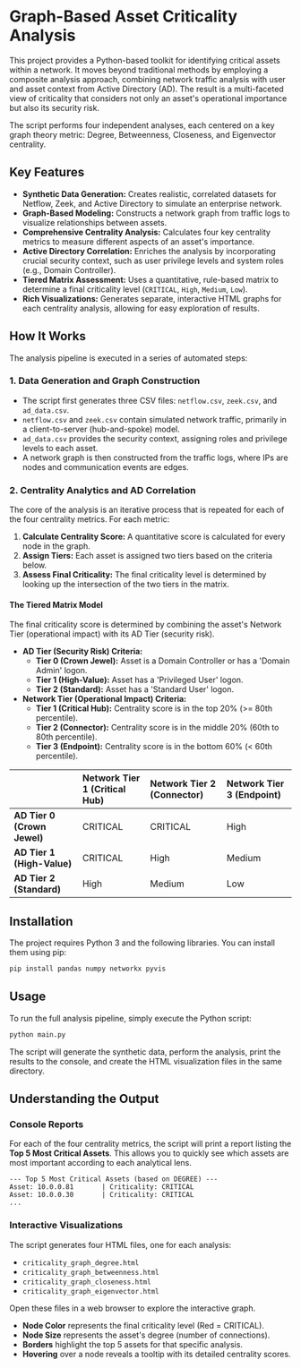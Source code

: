 # Graph-Based Asset Criticality Analysis

This project provides a Python-based toolkit for identifying critical assets within a network. It moves beyond traditional methods by employing a composite analysis approach, combining network traffic analysis with user and asset context from Active Directory (AD). The result is a multi-faceted view of criticality that considers not only an asset's operational importance but also its security risk.

The script performs four independent analyses, each centered on a key graph theory metric: Degree, Betweenness, Closeness, and Eigenvector centrality.

## Key Features

* **Synthetic Data Generation:** Creates realistic, correlated datasets for Netflow, Zeek, and Active Directory to simulate an enterprise network.
* **Graph-Based Modeling:** Constructs a network graph from traffic logs to visualize relationships between assets.
* **Comprehensive Centrality Analysis:** Calculates four key centrality metrics to measure different aspects of an asset's importance.
* **Active Directory Correlation:** Enriches the analysis by incorporating crucial security context, such as user privilege levels and system roles (e.g., Domain Controller).
* **Tiered Matrix Assessment:** Uses a quantitative, rule-based matrix to determine a final criticality level (`CRITICAL`, `High`, `Medium`, `Low`).
* **Rich Visualizations:** Generates separate, interactive HTML graphs for each centrality analysis, allowing for easy exploration of results.

## How It Works

The analysis pipeline is executed in a series of automated steps:

### 1. Data Generation and Graph Construction

* The script first generates three CSV files: `netflow.csv`, `zeek.csv`, and `ad_data.csv`.
* `netflow.csv` and `zeek.csv` contain simulated network traffic, primarily in a client-to-server (hub-and-spoke) model.
* `ad_data.csv` provides the security context, assigning roles and privilege levels to each asset.
* A network graph is then constructed from the traffic logs, where IPs are nodes and communication events are edges.

### 2. Centrality Analytics and AD Correlation

The core of the analysis is an iterative process that is repeated for each of the four centrality metrics. For each metric:

1.  **Calculate Centrality Score:** A quantitative score is calculated for every node in the graph.
2.  **Assign Tiers:** Each asset is assigned two tiers based on the criteria below.
3.  **Assess Final Criticality:** The final criticality level is determined by looking up the intersection of the two tiers in the matrix.

#### The Tiered Matrix Model

The final criticality score is determined by combining the asset's Network Tier (operational impact) with its AD Tier (security risk).

* **AD Tier (Security Risk) Criteria:**
    * **Tier 0 (Crown Jewel):** Asset is a Domain Controller or has a 'Domain Admin' logon.
    * **Tier 1 (High-Value):** Asset has a 'Privileged User' logon.
    * **Tier 2 (Standard):** Asset has a 'Standard User' logon.
* **Network Tier (Operational Impact) Criteria:**
    * **Tier 1 (Critical Hub):** Centrality score is in the top 20% (>= 80th percentile).
    * **Tier 2 (Connector):** Centrality score is in the middle 20% (60th to 80th percentile).
    * **Tier 3 (Endpoint):** Centrality score is in the bottom 60% (< 60th percentile).

|                          | **Network Tier 1 (Critical Hub)** | **Network Tier 2 (Connector)** | **Network Tier 3 (Endpoint)** |
| :----------------------- | :-------------------------------- | :----------------------------- | :---------------------------- |
| **AD Tier 0 (Crown Jewel)** | CRITICAL                          | CRITICAL                       | High                          |
| **AD Tier 1 (High-Value)** | CRITICAL                          | High                           | Medium                        |
| **AD Tier 2 (Standard)** | High                              | Medium                         | Low                           |

## Installation

The project requires Python 3 and the following libraries. You can install them using pip:

```bash
pip install pandas numpy networkx pyvis
```

## Usage

To run the full analysis pipeline, simply execute the Python script:

```bash
python main.py
```

The script will generate the synthetic data, perform the analysis, print the results to the console, and create the HTML visualization files in the same directory.

## Understanding the Output

### Console Reports

For each of the four centrality metrics, the script will print a report listing the **Top 5 Most Critical Assets**. This allows you to quickly see which assets are most important according to each analytical lens.

```
--- Top 5 Most Critical Assets (based on DEGREE) ---
Asset: 10.0.0.81       | Criticality: CRITICAL
Asset: 10.0.0.30       | Criticality: CRITICAL
...
```

### Interactive Visualizations

The script generates four HTML files, one for each analysis:

* `criticality_graph_degree.html`
* `criticality_graph_betweenness.html`
* `criticality_graph_closeness.html`
* `criticality_graph_eigenvector.html`

Open these files in a web browser to explore the interactive graph.

* **Node Color** represents the final criticality level (Red = CRITICAL).
* **Node Size** represents the asset's degree (number of connections).
* **Borders** highlight the top 5 assets for that specific analysis.
* **Hovering** over a node reveals a tooltip with its detailed centrality scores.
